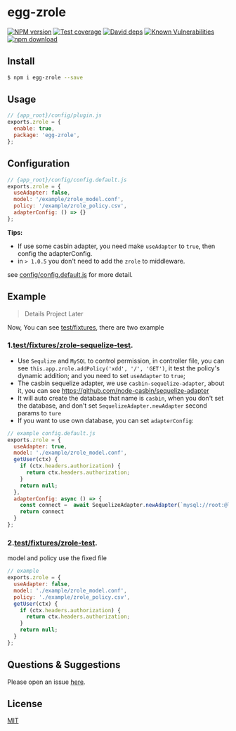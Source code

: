 # egg-zrole

[![NPM version][npm-image]][npm-url]
[![Test coverage][codecov-image]][codecov-url]
[![David deps][david-image]][david-url]
[![Known Vulnerabilities][snyk-image]][snyk-url]
[![npm download][download-image]][download-url]

[npm-image]: https://img.shields.io/npm/v/egg-zrole.svg?style=flat-square
[npm-url]: https://npmjs.org/package/egg-zrole
[codecov-image]: https://img.shields.io/codecov/c/github/klren0312/egg-zrole.svg?style=flat-square
[codecov-url]: https://codecov.io/github/klren0312/egg-zrole?branch=master
[david-image]: https://img.shields.io/david/klren0312/egg-zrole.svg?style=flat-square
[david-url]: https://david-dm.org/klren0312/egg-zrole
[snyk-image]: https://snyk.io/test/npm/egg-zrole/badge.svg?style=flat-square
[snyk-url]: https://snyk.io/test/npm/egg-zrole
[download-image]: https://img.shields.io/npm/dm/egg-zrole.svg?style=flat-square
[download-url]: https://npmjs.org/package/egg-zrole

<!--
Description here.
-->

## Install

```bash
$ npm i egg-zrole --save
```

## Usage

```js
// {app_root}/config/plugin.js
exports.zrole = {
  enable: true,
  package: 'egg-zrole',
};
```

## Configuration

```js
// {app_root}/config/config.default.js
exports.zrole = {
  useAdapter: false,
  model: '/example/zrole_model.conf',
  policy: '/example/zrole_policy.csv',
  adapterConfig: () => {}
};
```

**Tips:**

 - If use some casbin adapter, you need make `useAdapter` to `true`, then config the adapterConfig.
 - in `> 1.0.5` you don't need to add the `zrole` to middleware.

see [config/config.default.js](config/config.default.js) for more detail.

## Example
> Details Project Later

Now, You can see [test/fixtures](test/fixtures), there are two example

### 1.[test/fixtures/zrole-sequelize-test](test/fixtures/zrole-sequelize-test).

 - Use `Sequlize` and `MySQL` to control permission, in controller file, you can see `this.app.zrole.addPolicy('xdd', '/', 'GET')`, it test the policy's dynamic addition; and you need to set `useAdapter` to `true`;
 - The casbin sequelize adapter, we use `casbin-sequelize-adapter`, about it, you can see https://github.com/node-casbin/sequelize-adapter
 - It will auto create the database that name is `casbin`, when you don't set the database, and don't set `SequelizeAdapter.newAdapter` second params to `ture`
 - If you want to use own database, you can set `adapterConfig`:

```javascript
// example config.default.js
exports.zrole = {
  useAdapter: true,
  model: './example/zrole_model.conf',
  getUser(ctx) {
    if (ctx.headers.authorization) {
      return ctx.headers.authorization;
    }
    return null;
  },
  adapterConfig: async () => {
    const connect =  await SequelizeAdapter.newAdapter(`mysql://root:@localhost:3306/yourDatabase`, true)
    return connect
  }
};
```

### 2.[test/fixtures/zrole-test](test/fixtures/zrole-test).

model and policy use the fixed file

```javascript
// example
exports.zrole = {
  useAdapter: false,
  model: './example/zrole_model.conf',
  policy: './example/zrole_policy.csv',
  getUser(ctx) {
    if (ctx.headers.authorization) {
      return ctx.headers.authorization;
    }
    return null;
  }
};
```

## Questions & Suggestions

Please open an issue [here](https://github.com/klren0312/egg-zrole).

## License

[MIT](LICENSE)
